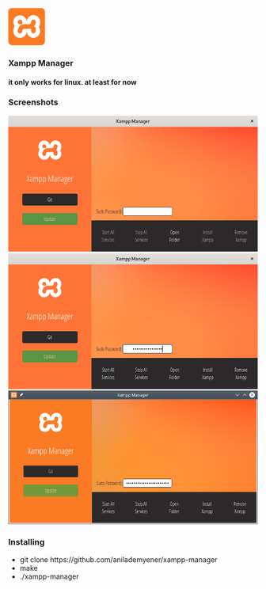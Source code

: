 <img src="gui/logo.png" height="75">
<h3>Xampp Manager</h3>
<h4>it only works for linux. at least for now</h4>

<h3>Screenshots</h3>
<img src="screenshots/0.png">
<img src="screenshots/1.png">
<img src="screenshots/2.png">

<h3>Installing</h3>
<ul>
	<li>git clone https://github.com/anilademyener/xampp-manager</li>
	<li>make</li>
	<li>./xampp-manager</li>
</ul>

